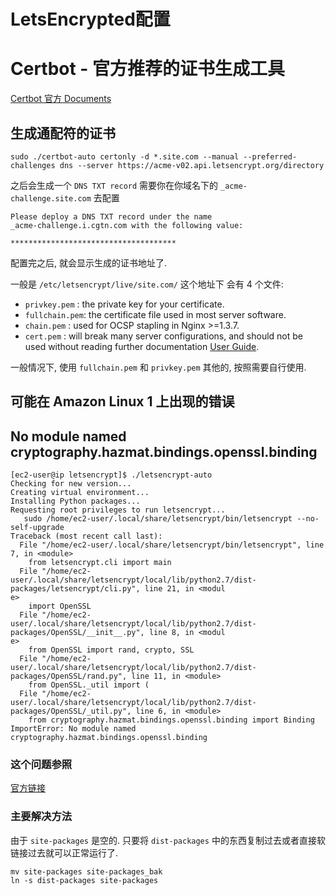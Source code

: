 # LetsEncrypted配置


# Certbot - 官方推荐的证书生成工具
[Certbot 官方 Documents](https://certbot.eff.org/docs/)

## 生成通配符的证书
```shell
sudo ./certbot-auto certonly -d *.site.com --manual --preferred-challenges dns --server https://acme-v02.api.letsencrypt.org/directory
```
之后会生成一个 `DNS TXT record` 需要你在你域名下的 `_acme-challenge.site.com` 去配置
```
Please deploy a DNS TXT record under the name
_acme-challenge.i.cgtn.com with the following value:

*************************************
```
配置完之后, 就会显示生成的证书地址了.

一般是 `/etc/letsencrypt/live/site.com/` 这个地址下
会有 4 个文件:
  - `privkey.pem`  : the private key for your certificate.
  - `fullchain.pem`: the certificate file used in most server software.
  - `chain.pem`    : used for OCSP stapling in Nginx >=1.3.7.
  - `cert.pem`     : will break many server configurations, and should not be used
                 without reading further documentation [User Guide](https://certbot.eff.org/docs/using.html#where-are-my-certificates.).
                 
一般情况下, 使用 `fullchain.pem` 和 `privkey.pem` 其他的, 按照需要自行使用.

## 可能在 Amazon Linux 1 上出现的错误
## No module named cryptography.hazmat.bindings.openssl.binding
```
[ec2-user@ip letsencrypt]$ ./letsencrypt-auto
Checking for new version...
Creating virtual environment...
Installing Python packages...
Requesting root privileges to run letsencrypt...
   sudo /home/ec2-user/.local/share/letsencrypt/bin/letsencrypt --no-self-upgrade
Traceback (most recent call last):
  File "/home/ec2-user/.local/share/letsencrypt/bin/letsencrypt", line 7, in <module>
    from letsencrypt.cli import main
  File "/home/ec2-user/.local/share/letsencrypt/local/lib/python2.7/dist-packages/letsencrypt/cli.py", line 21, in <modul
e>
    import OpenSSL
  File "/home/ec2-user/.local/share/letsencrypt/local/lib/python2.7/dist-packages/OpenSSL/__init__.py", line 8, in <modul
e>
    from OpenSSL import rand, crypto, SSL
  File "/home/ec2-user/.local/share/letsencrypt/local/lib/python2.7/dist-packages/OpenSSL/rand.py", line 11, in <module>
    from OpenSSL._util import (
  File "/home/ec2-user/.local/share/letsencrypt/local/lib/python2.7/dist-packages/OpenSSL/_util.py", line 6, in <module>
    from cryptography.hazmat.bindings.openssl.binding import Binding
ImportError: No module named cryptography.hazmat.bindings.openssl.binding
```

### 这个问题参照
[官方链接](https://github.com/certbot/certbot/issues/2544)

### 主要解决方法
由于 `site-packages` 是空的. 只要将 `dist-packages` 中的东西复制过去或者直接软链接过去就可以正常运行了. 

```shell
mv site-packages site-packages_bak
ln -s dist-packages site-packages
```
